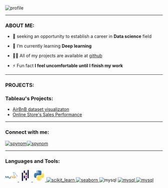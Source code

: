 <img align="center" alt="profile" src="https://github.com/spynom/spynom/blob/main/BCT2.gif?raw=true">

---

<h3 align="left">ABOUT ME:</h1>

- 🔭 seeking an opportunity to establish a career in **Data science** field

- 🌱 I’m currently learning **Deep learning**

- 👨‍💻 All of my projects are available at [github](https://github.com/spynom?tab=repositories)

- ⚡ Fun fact **I feel uncomfortable until I finish my work**

---

<h3 align="left">PROJECTS:</h1>

<h3 align="left">Tableau's Projects:</h3>

- [AirBnB dataset visualizaton](https://public.tableau.com/app/profile/saurav.kumar4093/viz/AirBnBdatasetvisualizaton/Dashboard1)
- [Online Store's Sales Performance](https://public.tableau.com/views/OnlineStoresSalesPerformance/Dashboard1?:language=en-US&:display_count=n&:origin=viz_share_link)

---

<h3 align="left">Connect with me:</h1>
<p align="left">
<a href="https://linkedin.com/in/spynom" target="blank"><img align="center" src="https://raw.githubusercontent.com/rahuldkjain/github-profile-readme-generator/master/src/images/icons/Social/linked-in-alt.svg" alt="spynom" height="30" width="40" /><a href="saurav24082000@gmail.com" target="blank"><img align="center" src="https://raw.githubusercontent.com/rahuldkjain/github-profile-readme-generator/master/src/images/icons/Social/linked-in-alt.svg" alt="spynom" height="30" width="40" /></a>
</p>

---

<h3 align="left">Languages and Tools:</h3>
<p align="left"> <a href="https://www.mysql.com/" target="_blank" rel="noreferrer"> <img src="https://raw.githubusercontent.com/devicons/devicon/master/icons/mysql/mysql-original-wordmark.svg" alt="mysql" width="40" height="40"/> </a> <a href="https://pandas.pydata.org/" target="_blank" rel="noreferrer"> <img src="https://raw.githubusercontent.com/devicons/devicon/2ae2a900d2f041da66e950e4d48052658d850630/icons/pandas/pandas-original.svg" alt="pandas" width="40" height="40"/> </a> <a href="https://www.python.org" target="_blank" rel="noreferrer"> <img src="https://raw.githubusercontent.com/devicons/devicon/master/icons/python/python-original.svg" alt="python" width="40" height="40"/> </a> <a href="https://scikit-learn.org/" target="_blank" rel="noreferrer"> <img src="https://upload.wikimedia.org/wikipedia/commons/0/05/Scikit_learn_logo_small.svg" alt="scikit_learn" width="40" height="40"/> </a> <a href="https://seaborn.pydata.org/" target="_blank" rel="noreferrer"> <img src="https://seaborn.pydata.org/_images/logo-mark-lightbg.svg" alt="seaborn" width="40" height="40"/> </a> <a target="_blank" rel="noreferrer"> <img src="https://cdn-icons-png.flaticon.com/512/921/921591.png" alt="mysql" width="40" height="40"/> </a>
<a href="https://numpy.org/doc/stable/" target="_blank" rel="noreferrer"> <img src="https://numpy.org/images/logo.svg" alt="mysql" width="40" height="40"/> </a>
<a href="https://numpy.org/doc/stable/" target="_blank" rel="noreferrer"> <img src="https://cdn.worldvectorlogo.com/logos/tableau-software.svg" alt="mysql" width="40" height="40"/> </a></p>
